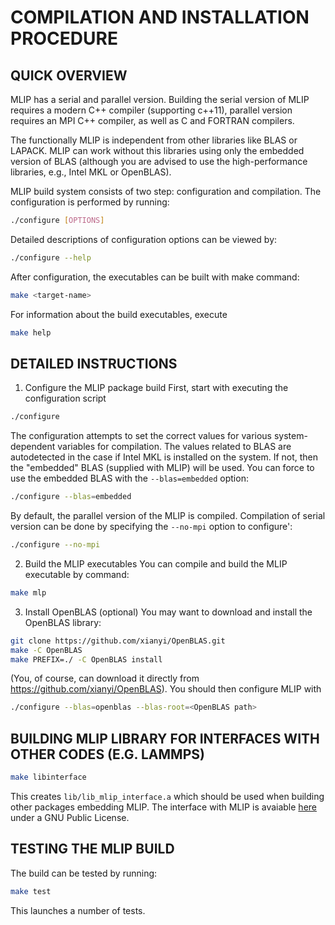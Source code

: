 # COMPILATION AND INSTALLATION PROCEDURE

## QUICK OVERVIEW
MLIP has a serial and parallel version. Building the serial version of MLIP
requires a modern C++ compiler (supporting c++11), parallel version requires
an MPI C++ compiler, as well as C and FORTRAN compilers.

The functionally MLIP is independent from other libraries like BLAS or LAPACK.
MLIP can work without this libraries using only the embedded version of BLAS
(although you are advised to use the high-performance libraries, e.g.,
Intel MKL or OpenBLAS).

MLIP build system consists of two step: configuration and compilation.
The configuration is performed by running:
```bash
./configure [OPTIONS]
```

Detailed descriptions of configuration options can be viewed by:
```bash
./configure --help
```

After configuration, the executables can be built with make command:
```bash
make <target-name>
``` 

For information about the build executables, execute
```bash
make help
```

## DETAILED INSTRUCTIONS

1. Configure the MLIP package build
First, start with executing the configuration script
```bash
./configure
```
The configuration attempts to set the correct values for various
system-dependent variables for compilation. The values related to BLAS are
autodetected in the case if Intel MKL is installed on the system.
If not, then the "embedded" BLAS (supplied with MLIP) will be used.
You can force to use the embedded BLAS with the `--blas=embedded` option:
```bash
./configure --blas=embedded
```
By default, the parallel version of the MLIP is compiled. Compilation of serial
version can be done by specifying the `--no-mpi` option to configure':
```bash
./configure --no-mpi
```

2. Build the MLIP executables
You can compile and build the MLIP executable by command:
```bash
make mlp
```

3. Install OpenBLAS (optional)
You may want to download and install the OpenBLAS library:
```bash
git clone https://github.com/xianyi/OpenBLAS.git
make -C OpenBLAS 
make PREFIX=./ -C OpenBLAS install
```
(You, of course, can download it directly from 
https://github.com/xianyi/OpenBLAS).
You should then configure MLIP with
```bash
./configure --blas=openblas --blas-root=<OpenBLAS path>
```

## BUILDING MLIP LIBRARY FOR INTERFACES WITH OTHER CODES (E.G. LAMMPS)

```bash
make libinterface
```
This creates `lib/lib_mlip_interface.a` which should be used when building
other packages embedding MLIP.
The interface with MLIP is avaiable
[here](https://gitlab.com/ivannovikov/interface-lammps-mlip-3)
under a GNU Public License.

## TESTING THE MLIP BUILD
The build can be tested by running:
```bash 
make test
```
This launches a number of tests.
